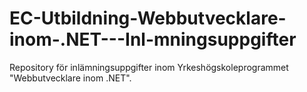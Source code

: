 # EC-Utbildning-Webbutvecklare-inom-.NET---Inl-mningsuppgifter
Repository för inlämningsuppgifter inom Yrkeshögskoleprogrammet "Webbutvecklare inom .NET". 
